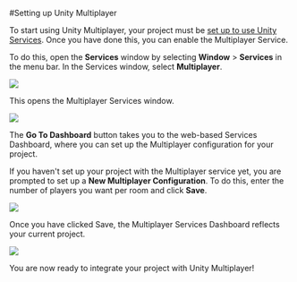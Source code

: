 #Setting up Unity Multiplayer

To start using Unity Multiplayer, your project must be [set up to use Unity Services](SettingUpProjectServices). Once you have done this, you can enable the Multiplayer Service.

To do this, open the __Services__ window by selecting __Window__ > __Services__ in the menu bar. In the Services window, select __Multiplayer__.

![](../uploads/Main/MultiplayerServiceInList.png)

This opens the Multiplayer Services window.

![](../uploads/Main/MultiplayerServicesWindow.png)

The __Go To Dashboard__ button takes you to the web-based Services Dashboard, where you can set up the Multiplayer configuration for your project.

If you haven't set up your project with the Multiplayer service yet, you are prompted to set up a __New Multiplayer Configuration__. To do this, enter the number of players you want per room and click __Save__.

![](../uploads/Main/MultiplayerServiceNewConfig.png)

Once you have clicked Save, the Multiplayer Services Dashboard reflects your current project.

![](../uploads/Main/MultiplayerServiceNewConfigCreated.png)

You are now ready to integrate your project with Unity Multiplayer!


